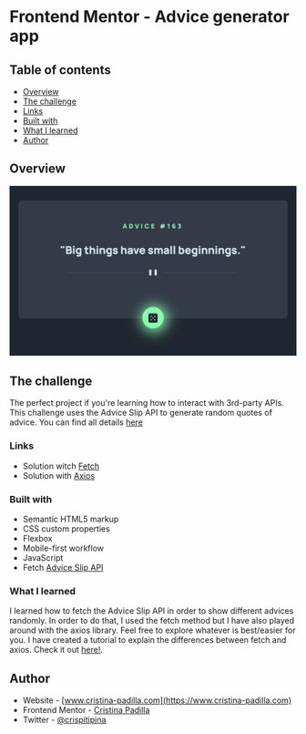 # Frontend Mentor - Advice generator app

## Table of contents

- [Overview](#overview)
- [The challenge](#the-challenge)
- [Links](#links)
- [Built with](#built-with)
- [What I learned](#what-i-learned)
- [Author](#author)


## Overview

![](./images/screenshot.png)


## The challenge

The perfect project if you're learning how to interact with 3rd-party APIs. This challenge uses the Advice Slip API to generate random quotes of advice.
You can find all details [here](https://www.frontendmentor.io/challenges/advice-generator-app-QdUG-13db)

### Links

- Solution witch [Fetch](https://advicesapp.netlify.app/)
- Solution with [Axios](https://advicesapp-axios.netlify.app/)


### Built with

- Semantic HTML5 markup
- CSS custom properties
- Flexbox
- Mobile-first workflow
- JavaScript
- Fetch [Advice Slip API](https://api.adviceslip.com/) 

### What I learned

I learned how to fetch the Advice Slip API in order to show different advices randomly. In order to do that, I used the fetch method but I have also played around with the axios library. Feel free to explore whatever is best/easier for you.
I have created a tutorial to explain the differences between fetch and axios. Check it out [here!](https://www.cristina-padilla.com/apicalls.html).


## Author

- Website - [www.cristina-padilla.com](https://www.cristina-padilla.com)
- Frontend Mentor - [Cristina Padilla](https://www.frontendmentor.io/profile/Mama-simba)
- Twitter - [@crispitipina](https://www.twitter.com/crispitipina)

